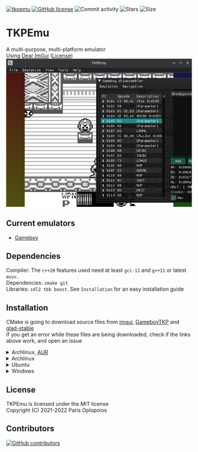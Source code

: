 [![tkpemu](https://img.shields.io/aur/version/tkpemu?color=1793d1&label=yay&logo=arch-linux&style=for-the-badge)](https://aur.archlinux.org/packages/tkpemu)
[![GitHub license](https://img.shields.io/github/license/offtkp/tkpemu?color=333333&style=for-the-badge)](https://github.com/offtkp/tkpemu/blob/master/LICENSE)
![Commit activity](https://img.shields.io/github/commit-activity/m/OFFTKP/TKPEmu?style=for-the-badge)
![Stars](https://img.shields.io/github/stars/OFFTKP/TKPEmu?style=for-the-badge)
![Size](https://img.shields.io/github/repo-size/OFFTKP/TKPEmu?style=for-the-badge)
# TKPEmu
A multi-purpose, multi-platform emulator    
Using [Dear ImGui](https://github.com/ocornut/imgui) ([License](https://raw.githubusercontent.com/ocornut/imgui/master/LICENSE.txt))    
![Image](./TKPEmu/screen.png)

## Current emulators
- [Gameboy](https://github.com/OFFTKP/GameboyTKP)
## Dependencies 
Compiler: The `c++20` features used need at least `gcc-11` and `g++11` or latest `msvc`.   
Dependencies: `cmake git `    
Libraries: `sdl2 tbb boost`. See `Installation` for an easy installation guide

## Installation
CMake is going to download source files from [imgui](https://github.com/ocornut/imgui), [GameboyTKP](https://github.com/OFFTKP/GameboyTKP) and [glad-stable](https://github.com/OFFTKP/glad-stable)    
If you get an error while these files are being downloaded, check if the links above work, and open an issue

<details>
 <summary>Archlinux, <a href="https://aur.archlinux.org/packages/tkpemu/">AUR</a></summary>
<br>
Installation for Archlinux is very easy, however you get the stable build, not the latest.  
<pre><code>yay -S tkpemu</code></pre><br>
 Make sure you have <a href="https://github.com/Jguer/yay">yay</a> installed.    
Otherwise run the following:    
<pre><code>pacman -S --needed git base-devel
git clone --recurse-submodules -j8 https://aur.archlinux.org/tkpemu.git
cd tkpemu
makepkg -si</code></pre>
</details>
<details>
 <summary>Archlinux</summary>
<br>   
<pre><code>
pacman -S --needed git cmake sdl2 glew glfw-x11 
git clone --recurse-submodules -j8 https://github.com/OFFTKP/TKPEmu.git
cd TKPEmu
cmake -S TKPEmu -B TKPEmu/build
cmake --build TKPEmu/build
</code></pre>
</details>
<details>
<summary>Ubuntu</summary><br>
These commands are used to install on a fresh ubuntu environment and some can be omitted.
<pre><code>sudo apt-get update
sudo apt-get install libsdl2-dev libtbb-dev libboost-all-dev build-essential gcc-11 g++-11
sudo update-alternatives --install /usr/bin/gcc gcc /usr/bin/gcc-11 100 --slave /usr/bin/g++ g++ /usr/bin/g++-11
sudo update-alternatives --set gcc /usr/bin/gcc-11
git clone --recurse-submodules -j8 https://github.com/OFFTKP/TKPEmu.git
cd TKPEmu
cmake -S TKPEmu -B TKPEmu/build
cmake --build TKPEmu/build
</code></pre>
</details>

<details>
<summary>Windows</summary><br>
Has not been tested. Follow similar procedure, clone with submodules, build with cmake.
</details>

## License
TKPEmu is licensed under the MIT license    
Copyright (C) 2021-2022 Paris Oplopoios

## Contributors
[![GitHub contributors](https://contrib.rocks/image?repo=OFFTKP/TKPEmu)](https://github.com/OFFTKP/TKPEmu/graphs/contributors)
